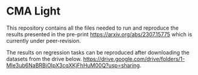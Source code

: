 # CMA Light

This repository contains all the files needed to run and reproduce the results presented in the pre-print https://arxiv.org/abs/2307.15775 which is currently under peer-revision.

The results on regression tasks can be reproduced after downloading the datasets from the drive below. https://drive.google.com/drive/folders/1-MIe3ub6NaBRBiOIpX3cqXKjFhHuM00Q?usp=sharing.
